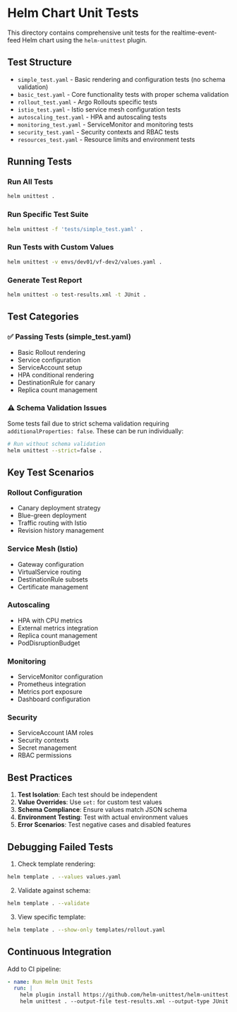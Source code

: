 # Helm Chart Unit Tests

This directory contains comprehensive unit tests for the realtime-event-feed Helm chart using the `helm-unittest` plugin.

## Test Structure

- `simple_test.yaml` - Basic rendering and configuration tests (no schema validation)
- `basic_test.yaml` - Core functionality tests with proper schema validation
- `rollout_test.yaml` - Argo Rollouts specific tests  
- `istio_test.yaml` - Istio service mesh configuration tests
- `autoscaling_test.yaml` - HPA and autoscaling tests
- `monitoring_test.yaml` - ServiceMonitor and monitoring tests
- `security_test.yaml` - Security contexts and RBAC tests
- `resources_test.yaml` - Resource limits and environment tests

## Running Tests

### Run All Tests
```bash
helm unittest .
```

### Run Specific Test Suite
```bash
helm unittest -f 'tests/simple_test.yaml' .
```

### Run Tests with Custom Values
```bash
helm unittest -v envs/dev01/vf-dev2/values.yaml .
```

### Generate Test Report
```bash
helm unittest -o test-results.xml -t JUnit .
```

## Test Categories

### ✅ Passing Tests (simple_test.yaml)
- Basic Rollout rendering
- Service configuration  
- ServiceAccount setup
- HPA conditional rendering
- DestinationRule for canary
- Replica count management

### ⚠️ Schema Validation Issues
Some tests fail due to strict schema validation requiring `additionalProperties: false`. These can be run individually:

```bash
# Run without schema validation
helm unittest --strict=false .
```

## Key Test Scenarios

### Rollout Configuration
- Canary deployment strategy
- Blue-green deployment 
- Traffic routing with Istio
- Revision history management

### Service Mesh (Istio)
- Gateway configuration
- VirtualService routing
- DestinationRule subsets
- Certificate management

### Autoscaling
- HPA with CPU metrics
- External metrics integration
- Replica count management
- PodDisruptionBudget

### Monitoring
- ServiceMonitor configuration
- Prometheus integration
- Metrics port exposure
- Dashboard configuration

### Security
- ServiceAccount IAM roles
- Security contexts
- Secret management
- RBAC permissions

## Best Practices

1. **Test Isolation**: Each test should be independent
2. **Value Overrides**: Use `set:` for custom test values
3. **Schema Compliance**: Ensure values match JSON schema
4. **Environment Testing**: Test with actual environment values
5. **Error Scenarios**: Test negative cases and disabled features

## Debugging Failed Tests

1. Check template rendering:
```bash
helm template . --values values.yaml
```

2. Validate against schema:
```bash
helm template . --validate
```

3. View specific template:
```bash
helm template . --show-only templates/rollout.yaml
```

## Continuous Integration

Add to CI pipeline:
```yaml
- name: Run Helm Unit Tests
  run: |
    helm plugin install https://github.com/helm-unittest/helm-unittest.git
    helm unittest . --output-file test-results.xml --output-type JUnit
```
